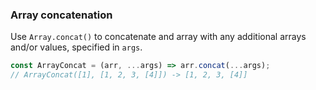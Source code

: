 ### Array concatenation

Use `Array.concat()` to concatenate and array with any additional arrays and/or values, specified in `args`.

```js
const ArrayConcat = (arr, ...args) => arr.concat(...args); 
// ArrayConcat([1], [1, 2, 3, [4]]) -> [1, 2, 3, [4]]
```
